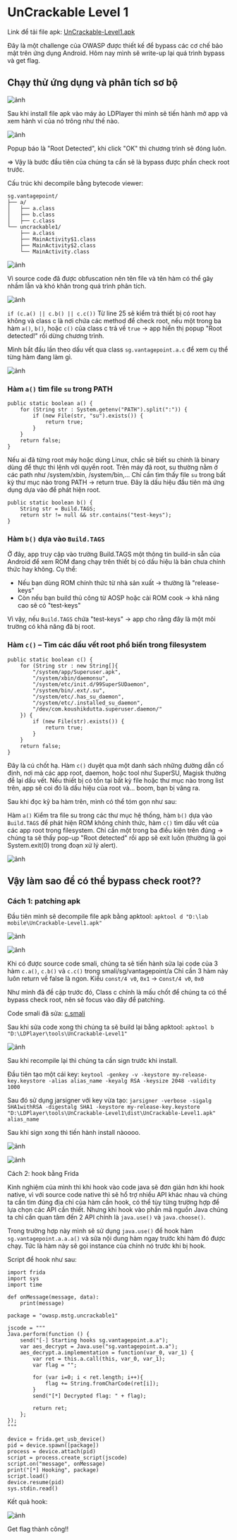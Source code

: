 # UnCrackable Level 1

Link để tải file apk: [UnCrackable-Level1.apk](https://mas.owasp.org/crackmes/Android#android-uncrackable-l1)

Đây là một challenge của OWASP được thiết kế để bypass các cơ chế bảo mật trên ứng dụng Android. Hôm nay mình sẽ write-up lại quá trình bypass và get flag.

## Chạy thử ứng dụng và phân tích sơ bộ

![ảnh](https://github.com/user-attachments/assets/e78ffd98-7a5e-45d7-8f11-86d05c99964e)

Sau khi install file apk vào máy ảo LDPlayer thì mình sẽ tiến hành mở app và xem hành vi của nó trông như thế nào.

![ảnh](https://github.com/user-attachments/assets/a6373bca-c1aa-48bf-bbaf-9c9960571c99)

Popup báo là "Root Detected", khi click "OK" thì chương trình sẽ đóng luôn.

=> Vậy là bước đầu tiên của chúng ta cần sẽ là bypass được phần check root trước.

Cấu trúc khi decompile bằng bytecode viewer:
```
sg.vantagepoint/
├── a/
│   ├── a.class
│   ├── b.class
│   ├── c.class
└── uncrackable1/
    ├── a.class
    ├── MainActivity$1.class
    ├── MainActivity$2.class
    └── MainActivity.class
```
![ảnh](https://github.com/user-attachments/assets/7c62d436-7967-44ed-8da6-2ddb6da0673c)

Vì source code đã được obfuscation nên tên file và tên hàm có thể gây nhầm lẫn và khó khăn trong quá trình phân tích.

![ảnh](https://github.com/user-attachments/assets/80ad04d5-9796-4a25-bd6e-748bcf73ee95)

```if (c.a() || c.b() || c.c())```
Từ line 25 sẽ kiểm trả thiết bị có root hay không và class c là nơi chứa các method để check root, nếu một trong ba hàm `a()`, `b()`, hoặc `c()` của class c trả về `true` → app hiển thị popup "Root detected!" rồi dừng chương trình.

Mình bắt đầu lần theo dấu vết qua class `sg.vantagepoint.a.c` để xem cụ thể từng hàm đang làm gì.

![ảnh](https://github.com/user-attachments/assets/84592ddf-1ee2-44d8-a1a7-1dba7eee115f)

### Hàm `a()` tìm file `su` trong PATH

```
public static boolean a() {
    for (String str : System.getenv("PATH").split(":")) {
        if (new File(str, "su").exists()) {
            return true;
        }
    }
    return false;
}
```

Nếu ai đã từng root máy hoặc dùng Linux, chắc sẽ biết su chính là binary dùng để thực thi lệnh với quyền root. Trên máy đã root, su thường nằm ở các path như /system/xbin, /system/bin,...
Chỉ cần tìm thấy file `su` trong bất kỳ thư mục nào trong PATH → return true. Đây là dấu hiệu đầu tiên mà ứng dụng dựa vào để phát hiện root.

```
public static boolean b() {
    String str = Build.TAGS;
    return str != null && str.contains("test-keys");
}
```
### Hàm `b()` dựa vào `Build.TAGS`
Ở đây, app truy cập vào trường Build.TAGS một thông tin build-in sẵn của Android để xem ROM đang chạy trên thiết bị có dấu hiệu là bản chưa chính thức hay không.
Cụ thể: 
* Nếu bạn dùng ROM chính thức từ nhà sản xuất → thường là "release-keys"
* Còn nếu bạn build thủ công từ AOSP hoặc cài ROM cook → khả năng cao sẽ có "test-keys"

Vì vậy, nếu `Build.TAGS` chứa "test-keys" → app cho rằng đây là một môi trường có khả năng đã bị root.

### Hàm `c()` – Tìm các dấu vết root phổ biến trong filesystem

```
public static boolean c() {
    for (String str : new String[]{
        "/system/app/Superuser.apk",
        "/system/xbin/daemonsu",
        "/system/etc/init.d/99SuperSUDaemon",
        "/system/bin/.ext/.su",
        "/system/etc/.has_su_daemon",
        "/system/etc/.installed_su_daemon",
        "/dev/com.koushikdutta.superuser.daemon/"
    }) {
        if (new File(str).exists()) {
            return true;
        }
    }
    return false;
}
```

Đây là cú chốt hạ. Hàm `c()` duyệt qua một danh sách những đường dẫn cố định, nơi mà các app root, daemon, hoặc tool như SuperSU, Magisk thường để lại dấu vết.
Nếu thiết bị có tồn tại bất kỳ file hoặc thư mục nào trong list trên, app sẽ coi đó là dấu hiệu của root và... boom, bạn bị văng ra.

Sau khi đọc kỹ ba hàm trên, mình có thể tóm gọn như sau:

Hàm `a()` Kiểm tra file su trong các thư mục hệ thống, hàm `b()` dựa vào `Build.TAGS` để phát hiện ROM không chính thức, hàm `c()` tìm dấu vết của các app root trong filesystem. Chỉ cần một trong ba điều kiện trên đúng → chúng ta sẽ thấy pop-up "Root detected" rồi app sẽ exit luôn (thường là gọi System.exit(0) trong đoạn xử lý alert).

![ảnh](https://github.com/user-attachments/assets/0c3e18e4-f279-4ec8-a99f-7e238e054bb5)

## Vậy làm sao để có thể bypass check root??

### Cách 1: patching apk
Đầu tiên mình sẽ decompile file apk bằng apktool: `apktool d "D:\lab mobile\UnCrackable-Level1.apk"`

![ảnh](https://github.com/user-attachments/assets/ce5e760b-afa6-4324-bfbb-1ff1f74d9582)

![ảnh](https://github.com/user-attachments/assets/9ed8715d-fcf5-4b3b-a02a-a830d2fc2482)

Khi có được source code smali, chúng ta sẽ tiến hành sửa lại code của 3 hàm `c.a()`, `c.b()` và `c.c()` trong smali/sg/vantagepoint/a
Chỉ cần 3 hàm này luôn return về false là ngon. Kiểu `const/4 v0`, `0x1` → c`onst/4 v0`, `0x0`

Như mình đã đề cập trước đó, Class c chính là mấu chốt để chúng ta có thể bypass check root, nên sẽ focus vào đây để patching.

Code smali đã sửa: [c.smali](https://github.com/khanhhao1363/Mobile/blob/main/c.smali)

Sau khi sửa code xong thì chúng ta sẽ build lại bằng apktool: `apktool b "D:\LDPlayer\tools\UnCrackable-Level1"`

![ảnh](https://github.com/user-attachments/assets/59e7ee0c-51bd-4f15-afac-6aabcc99af0b)

Sau khi recompile lại thì chúng ta cần sign trước khi install.

Đầu tiên tạo một cái key: `keytool -genkey -v -keystore my-release-key.keystore -alias alias_name -keyalg RSA -keysize 2048 -validity 1000`

Sau đó sử dụng jarsigner với key vừa tạo: `jarsigner -verbose -sigalg SHA1withRSA -digestalg SHA1 -keystore my-release-key.keystore "D:\LDPlayer\tools\UnCrackable-Level1\dist\UnCrackable-Level1.apk" alias_name`

Sau khi sign xong thì tiến hành install nàoooo.

![ảnh](https://github.com/user-attachments/assets/70207731-2eca-46a1-bc8a-3892c3374bf7)

![ảnh](https://github.com/user-attachments/assets/f5dc7b2a-b4a6-429f-91a9-400d481b5900)

Cách 2: hook bằng Frida

Kinh nghiệm của mình thì khi hook vào code java sẽ đơn giản hơn khi hook native, vì với source code native thì sẽ hổ trợ nhiều API khác nhau và chúng ta cần tìm đúng địa chỉ của hàm cần hook, có thể tùy từng trường hợp để lựa chọn các API cần thiết. Nhưng khi hook vào phần mã nguồn Java chúng ta chỉ cần quan tâm đến 2 API chính là `java.use()` và `java.choose()`.

Trong trường hợp này mình sẽ sử dụng `java.use()` để hook hàm `sg.vantagepoint.a.a.a()` và sửa nội dung hàm ngay trước khi hàm đó được chạy. Tức là hàm này sẽ gọi instance của chính nó trước khi bị hook.

Script để hook như sau:

```
import frida
import sys
import time

def onMessage(message, data):
    print(message)

package = "owasp.mstg.uncrackable1"

jscode = """
Java.perform(function () {
    send("[-] Starting hooks sg.vantagepoint.a.a");
    var aes_decrypt = Java.use("sg.vantagepoint.a.a");
    aes_decrypt.a.implementation = function(var_0, var_1) {
        var ret = this.a.call(this, var_0, var_1);
        var flag = "";
        
        for (var i=0; i < ret.length; i++){
            flag += String.fromCharCode(ret[i]);
        }
        send("[*] Decrypted flag: " + flag);

        return ret;
    };
});
"""

device = frida.get_usb_device()
pid = device.spawn([package])
process = device.attach(pid)
script = process.create_script(jscode)
script.on("message", onMessage)
print("[*] Hooking", package)
script.load()
device.resume(pid)
sys.stdin.read()

```

Kết quả hook:

![ảnh](https://github.com/user-attachments/assets/308f6bec-0fd9-4026-ae46-9a8d74b8a30b)

Get flag thành công!!









